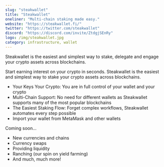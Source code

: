 ```yaml
---
slug: "steakwallet"
title: "Steakwallet"
oneliner: "Multi-chain staking made easy."
website: "https://steakwallet.fi/"
twitter: "https://twitter.com/steakwallet"
discord: "https://discord.com/invite/ZtdgjSEnRy"
logo: /img/steakwallet.jpg
category: infrastructure, wallet
---
```


Steakwallet is the easiest and simplest way to stake, delegate and engage your crypto assets across blockchains.

Start earning interest on your crypto in seconds. Steakwallet is the easiest and simplest way to stake your crypto assets across blockchains.

- Your Keys Your Crypto: You are in full control of your wallet and your crypto
- Multi-Chain Support: No need for different wallets as Steakwallet supports many of the most popular blockchains
- The Easiest Staking Flow: Forget complex workflows, Steakwallet automates every step possible
- Import your wallet from MetaMask and other wallets

Coming soon...

- New currencies and chains
- Currency swaps
- Providing liquidity
- Ranching (our spin on yield farming)
- And much, much more!
